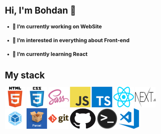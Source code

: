 <h1> Hi, I'm Bohdan 👋 </h1>
<ul>
  <li> <h3>🔭 I’m currently working <b> on WebSite</h3> </b> </li>
  <li> <h3>👀 I’m interested in  <b> everything about Front-end</h3> </b> </li>
  <li> <h3>🌱 I’m currently learning  <b> React</h3> </b> </li>
</ul>

<h1>My stack </h1>

<div>
  <img class="image" src="html.png" width="64" height="64"> 
  <img src="css.png" width="64" height="64"> 
  <img src="sass.png" width="64" height="64"> 
  <img src="javascript.png" width="64" height="64">
  <img src="typescript-icon.png" width="64" height="64">
  <img src="react.png" width="64" height="64">
  <img src="nextjs.png" width="64" height="64">
  <img src="webpack.png" width="64" height="64">
  <img src="parcel.png" width="64" height="64">
  <img src="git.png" width="64" height="64">
  <img src="github.png" width="80" height="64">
  <img src="terminal.png" width="64" height="64">
  <img src="visual-studio-code.png" width="64" height="64">
</div>

